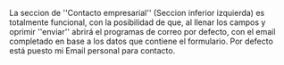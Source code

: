La seccion de ''Contacto empresarial'' (Seccion inferior izquierda) 
es totalmente funcional, con la posibilidad de que, al llenar los campos y oprimir ''enviar'' abrirá el programas de correo por defecto, con el email completado en base a los datos que contiene el formulario. 
Por defecto está puesto mi Email personal para contacto.
